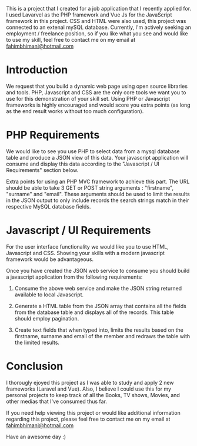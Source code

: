 This is a project that I created for a job application that I recently applied for. I used Lavarvel as the PHP framework and Vue Js for the JavaScript framework in this project. CSS and HTML were also used, this project was connected to an extenal mySQL database.  Currently, I'm actively seeking an employment / freelance position, so if you like what you see and would like to use my skill, feel free to contact me on my email at fahimbhimani@hotmail.com

Introduction
================

We request that you build a dynamic web page using open source libraries and tools. 
PHP, Javascript and CSS are the only core tools we want you to use for this demonstration of your skill set. 
Using PHP or Javascript frameworks is highly encouraged and would score you extra points (as long as the end result works without too much configuration).

PHP Requirements
================

We would like to see you use PHP to select data from a mysql database table and produce a JSON view of this data. 
Your javascript application will consume and display this data according to the "Javascript / UI Requirements" section below. 

Extra points for using an PHP MVC framework to achieve this part. 
The URL should be able to take 3 GET or POST string arguments : "firstname", "surname" and "email". 
These arguments should be used to limit the results in the JSON output to only include records the search strings match in their respective MySQL database fields. 

Javascript / UI Requirements
============================

For the user interface functionality we would like you to use HTML, Javascript and CSS. Showing your skills with a modern javascript framework would be advantageous.

Once you have created the JSON web service to consume you should build a javascript application from the following requirements:

1. Consume the above web service and make the JSON string returned available to local Javascript.

2. Generate a HTML table from the JSON array that contains all the fields from the database table and displays all of the records. 
This table should employ pagination.

3. Create text fields that when typed into, limits the results based on the firstname, surname and email of the member and redraws the table with the limited results.

Conclusion
============================

I thorougly ejoyed this project as I was able to study and apply 2 new frameworks (Laravel and Vue). Also, I believe I could use this for my personal projects to keep track of all the Books, TV shows, Movies, and other medias that I've consumed thus far.

If you need help viewing this project or would like additional information regarding this project, please feel free to contact me on my email at fahimbhimani@hotmail.com

Have an awesome day :)

